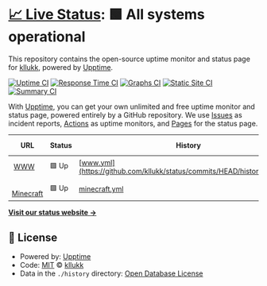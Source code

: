 # [📈 Live Status](https://status.ondrejaugusta.cz): <!--live status--> **🟩 All systems operational**

This repository contains the open-source uptime monitor and status page for [kllukk](https://status.ondrejaugusta.cz), powered by [Upptime](https://github.com/upptime/upptime).

[![Uptime CI](https://github.com/kllukk/status/workflows/Uptime%20CI/badge.svg)](https://github.com/kllukk/status/actions?query=workflow%3A%22Uptime+CI%22)
[![Response Time CI](https://github.com/kllukk/status/workflows/Response%20Time%20CI/badge.svg)](https://github.com/kllukk/status/actions?query=workflow%3A%22Response+Time+CI%22)
[![Graphs CI](https://github.com/kllukk/status/workflows/Graphs%20CI/badge.svg)](https://github.com/kllukk/status/actions?query=workflow%3A%22Graphs+CI%22)
[![Static Site CI](https://github.com/kllukk/status/workflows/Static%20Site%20CI/badge.svg)](https://github.com/kllukk/status/actions?query=workflow%3A%22Static+Site+CI%22)
[![Summary CI](https://github.com/kllukk/status/workflows/Summary%20CI/badge.svg)](https://github.com/kllukk/status/actions?query=workflow%3A%22Summary+CI%22)

With [Upptime](https://upptime.js.org), you can get your own unlimited and free uptime monitor and status page, powered entirely by a GitHub repository. We use [Issues](https://github.com/kllukk/status/issues) as incident reports, [Actions](https://github.com/kllukk/status/actions) as uptime monitors, and [Pages](https://status.ondrejaugusta.cz) for the status page.

<!--start: status pages-->
<!-- This summary is generated by Upptime (https://github.com/upptime/upptime) -->
<!-- Do not edit this manually, your changes will be overwritten -->
<!-- prettier-ignore -->
| URL | Status | History | Response Time | Uptime |
| --- | ------ | ------- | ------------- | ------ |
| <img alt="" src="https://favicons.githubusercontent.com/ondrejaugusta.cz" height="13"> [WWW](https://ondrejaugusta.cz) | 🟩 Up | [www.yml](https://github.com/kllukk/status/commits/HEAD/history/www.yml) | <details><summary><img alt="Response time graph" src="./graphs/www/response-time-week.png" height="20"> 1106ms</summary><br><a href="https://status.ondrejaugusta.cz/history/www"><img alt="Response time 1094" src="https://img.shields.io/endpoint?url=https%3A%2F%2Fraw.githubusercontent.com%2Fkllukk%2Fstatus%2FHEAD%2Fapi%2Fwww%2Fresponse-time.json"></a><br><a href="https://status.ondrejaugusta.cz/history/www"><img alt="24-hour response time 1042" src="https://img.shields.io/endpoint?url=https%3A%2F%2Fraw.githubusercontent.com%2Fkllukk%2Fstatus%2FHEAD%2Fapi%2Fwww%2Fresponse-time-day.json"></a><br><a href="https://status.ondrejaugusta.cz/history/www"><img alt="7-day response time 1106" src="https://img.shields.io/endpoint?url=https%3A%2F%2Fraw.githubusercontent.com%2Fkllukk%2Fstatus%2FHEAD%2Fapi%2Fwww%2Fresponse-time-week.json"></a><br><a href="https://status.ondrejaugusta.cz/history/www"><img alt="30-day response time 1112" src="https://img.shields.io/endpoint?url=https%3A%2F%2Fraw.githubusercontent.com%2Fkllukk%2Fstatus%2FHEAD%2Fapi%2Fwww%2Fresponse-time-month.json"></a><br><a href="https://status.ondrejaugusta.cz/history/www"><img alt="1-year response time 1094" src="https://img.shields.io/endpoint?url=https%3A%2F%2Fraw.githubusercontent.com%2Fkllukk%2Fstatus%2FHEAD%2Fapi%2Fwww%2Fresponse-time-year.json"></a></details> | <details><summary><a href="https://status.ondrejaugusta.cz/history/www">82.88%</a></summary><a href="https://status.ondrejaugusta.cz/history/www"><img alt="All-time uptime 97.36%" src="https://img.shields.io/endpoint?url=https%3A%2F%2Fraw.githubusercontent.com%2Fkllukk%2Fstatus%2FHEAD%2Fapi%2Fwww%2Fuptime.json"></a><br><a href="https://status.ondrejaugusta.cz/history/www"><img alt="24-hour uptime 100.00%" src="https://img.shields.io/endpoint?url=https%3A%2F%2Fraw.githubusercontent.com%2Fkllukk%2Fstatus%2FHEAD%2Fapi%2Fwww%2Fuptime-day.json"></a><br><a href="https://status.ondrejaugusta.cz/history/www"><img alt="7-day uptime 82.88%" src="https://img.shields.io/endpoint?url=https%3A%2F%2Fraw.githubusercontent.com%2Fkllukk%2Fstatus%2FHEAD%2Fapi%2Fwww%2Fuptime-week.json"></a><br><a href="https://status.ondrejaugusta.cz/history/www"><img alt="30-day uptime 95.98%" src="https://img.shields.io/endpoint?url=https%3A%2F%2Fraw.githubusercontent.com%2Fkllukk%2Fstatus%2FHEAD%2Fapi%2Fwww%2Fuptime-month.json"></a><br><a href="https://status.ondrejaugusta.cz/history/www"><img alt="1-year uptime 97.36%" src="https://img.shields.io/endpoint?url=https%3A%2F%2Fraw.githubusercontent.com%2Fkllukk%2Fstatus%2FHEAD%2Fapi%2Fwww%2Fuptime-year.json"></a></details>
| <img alt="" src="https://favicons.githubusercontent.com/play.ondrejaugusta.cz" height="13"> [Minecraft](http://play.ondrejaugusta.cz:8123) | 🟩 Up | [minecraft.yml](https://github.com/kllukk/status/commits/HEAD/history/minecraft.yml) | <details><summary><img alt="Response time graph" src="./graphs/minecraft/response-time-week.png" height="20"> 894ms</summary><br><a href="https://status.ondrejaugusta.cz/history/minecraft"><img alt="Response time 2467" src="https://img.shields.io/endpoint?url=https%3A%2F%2Fraw.githubusercontent.com%2Fkllukk%2Fstatus%2FHEAD%2Fapi%2Fminecraft%2Fresponse-time.json"></a><br><a href="https://status.ondrejaugusta.cz/history/minecraft"><img alt="24-hour response time 1124" src="https://img.shields.io/endpoint?url=https%3A%2F%2Fraw.githubusercontent.com%2Fkllukk%2Fstatus%2FHEAD%2Fapi%2Fminecraft%2Fresponse-time-day.json"></a><br><a href="https://status.ondrejaugusta.cz/history/minecraft"><img alt="7-day response time 894" src="https://img.shields.io/endpoint?url=https%3A%2F%2Fraw.githubusercontent.com%2Fkllukk%2Fstatus%2FHEAD%2Fapi%2Fminecraft%2Fresponse-time-week.json"></a><br><a href="https://status.ondrejaugusta.cz/history/minecraft"><img alt="30-day response time 2897" src="https://img.shields.io/endpoint?url=https%3A%2F%2Fraw.githubusercontent.com%2Fkllukk%2Fstatus%2FHEAD%2Fapi%2Fminecraft%2Fresponse-time-month.json"></a><br><a href="https://status.ondrejaugusta.cz/history/minecraft"><img alt="1-year response time 2467" src="https://img.shields.io/endpoint?url=https%3A%2F%2Fraw.githubusercontent.com%2Fkllukk%2Fstatus%2FHEAD%2Fapi%2Fminecraft%2Fresponse-time-year.json"></a></details> | <details><summary><a href="https://status.ondrejaugusta.cz/history/minecraft">100.00%</a></summary><a href="https://status.ondrejaugusta.cz/history/minecraft"><img alt="All-time uptime 73.78%" src="https://img.shields.io/endpoint?url=https%3A%2F%2Fraw.githubusercontent.com%2Fkllukk%2Fstatus%2FHEAD%2Fapi%2Fminecraft%2Fuptime.json"></a><br><a href="https://status.ondrejaugusta.cz/history/minecraft"><img alt="24-hour uptime 100.00%" src="https://img.shields.io/endpoint?url=https%3A%2F%2Fraw.githubusercontent.com%2Fkllukk%2Fstatus%2FHEAD%2Fapi%2Fminecraft%2Fuptime-day.json"></a><br><a href="https://status.ondrejaugusta.cz/history/minecraft"><img alt="7-day uptime 100.00%" src="https://img.shields.io/endpoint?url=https%3A%2F%2Fraw.githubusercontent.com%2Fkllukk%2Fstatus%2FHEAD%2Fapi%2Fminecraft%2Fuptime-week.json"></a><br><a href="https://status.ondrejaugusta.cz/history/minecraft"><img alt="30-day uptime 64.22%" src="https://img.shields.io/endpoint?url=https%3A%2F%2Fraw.githubusercontent.com%2Fkllukk%2Fstatus%2FHEAD%2Fapi%2Fminecraft%2Fuptime-month.json"></a><br><a href="https://status.ondrejaugusta.cz/history/minecraft"><img alt="1-year uptime 73.78%" src="https://img.shields.io/endpoint?url=https%3A%2F%2Fraw.githubusercontent.com%2Fkllukk%2Fstatus%2FHEAD%2Fapi%2Fminecraft%2Fuptime-year.json"></a></details>

<!--end: status pages-->

[**Visit our status website →**](https://status.ondrejaugusta.cz)

## 📄 License

- Powered by: [Upptime](https://github.com/upptime/upptime)
- Code: [MIT](./LICENSE) © [kllukk](https://status.ondrejaugusta.cz)
- Data in the `./history` directory: [Open Database License](https://opendatacommons.org/licenses/odbl/1-0/)
